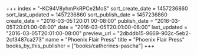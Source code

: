 +++
index = "-KC94V8yhmPkRPCe2MoS"
sort_create_date = 1457236860
sort_last_updated = 1457236860
sort_publish_date = 1457236860
create_date = "2016-03-05T20:01:00-08:00"
publish_date = "2016-03-05T20:01:00-08:00"
date = "2016-03-05T20:01:00-08:00"
last_updated = "2016-03-05T20:01:00-08:00"
preview_url = "2dbddb15-9669-902c-5eb2-2cf3487ca273"
name = "Phoenix Flair Press"
title = "Phoenix Flair Press"
books_by_this_publisher = ["books/catherines-pascha"]
+++

